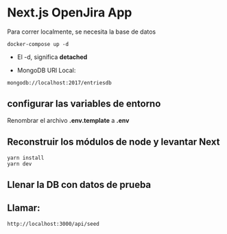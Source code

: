 # Next.js OpenJira App

Para correr localmente, se necesita la base de datos
```
docker-compose up -d
```

* El -d, significa __detached__


* MongoDB URl Local:
```
mongodb://localhost:2017/entriesdb
```


## configurar las variables de entorno

Renombrar el archivo __.env.template__ a __.env__



## Reconstruir los módulos de node y levantar Next
```
yarn install
yarn dev
```

## Llenar la DB con datos de prueba

## Llamar:
```
http://localhost:3000/api/seed
```


